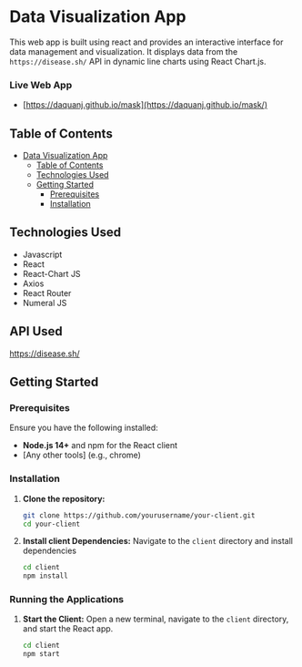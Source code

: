 # Data Visualization App

This web app is built using react and provides an interactive interface for data management and visualization. It displays data from the ```https://disease.sh/``` API in dynamic line charts using React Chart.js.

### Live Web App

- [https://daquanj.github.io/mask](https://daquanj.github.io/mask/)

## Table of Contents
- [Data Visualization App](#data-visualization-app)
  - [Table of Contents](#table-of-contents)
  - [Technologies Used](#technologies-used)
  - [Getting Started](#getting-started)
    - [Prerequisites](#prerequisites)
    - [Installation](#installation)
   

## Technologies Used

- Javascript
- React
- React-Chart JS
- Axios
- React Router
- Numeral JS

## API Used
https://disease.sh/

## Getting Started

### Prerequisites

Ensure you have the following installed:

- **Node.js 14+** and npm for the React client
- [Any other tools] (e.g., chrome)


### Installation

1. **Clone the repository:**
   
   ```bash
   git clone https://github.com/yourusername/your-client.git
   cd your-client

2. **Install client Dependencies:** Navigate to the ```client``` directory and install dependencies

    ```bash
    cd client
    npm install

### Running the Applications

1. **Start the Client:** Open a new terminal, navigate to the ```client``` directory, and start the React app.
   
    ```bash
    cd client
    npm start

